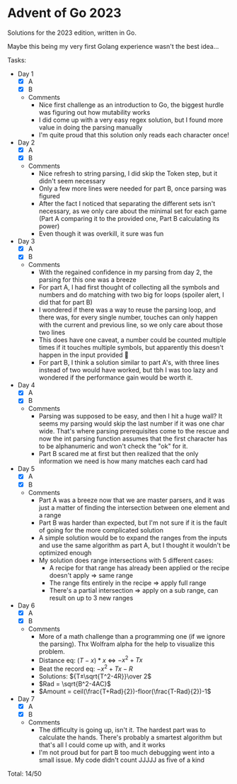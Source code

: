 # Advent of Go 2023

Solutions for the 2023 edition, written in Go.

Maybe this being my very first Golang experience wasn't
the best idea...

Tasks:
- Day 1
  - [x] A
  - [x] B
  - Comments
    - Nice first challenge as an introduction to Go, the biggest hurdle was figuring out how mutability works
    - I did come up with a very easy regex solution, but I found more value in doing the parsing manually
    - I'm quite proud that this solution only reads each character once!
- Day 2
  - [x] A
  - [x] B
  - Comments
    - Nice refresh to string parsing, I did skip the Token step, but it didn't seem necessary
    - Only a few more lines were needed for part B, once parsing was figured
    - After the fact I noticed that separating the different sets isn't necessary, as we only care about the minimal set
      for each game (Part A comparing it to the provided one, Part B calculating its power)
    - Even though it was overkill, it sure was fun
- Day 3
  - [x] A
  - [x] B
  - Comments
    - With the regained confidence in my parsing from day 2, the parsing for this one was a breeze
    - For part A, I had first thought of collecting all the symbols and numbers and do matching with two big for loops
      (spoiler alert, I did that for part B)
    - I wondered if there was a way to reuse the parsing loop, and there was, for every single number, touches can only
      happen with the current and previous line, so we only care about those two lines
    - This does have one caveat, a number could be counted multiple times if it touches multiple symbols, but apparently
      this doesn't happen in the input provided 🤷
    - For part B, I think a solution similar to part A's, with three lines instead of two would have worked, but tbh I
      was too lazy and wondered if the performance gain would be worth it.
- Day 4
  - [x] A
  - [x] B
  - Comments
    - Parsing was supposed to be easy, and then I hit a huge wall? It seems my parsing would skip the last number if it was
      one char wide. That's where parsing prerequisites come to the rescue and now the int parsing function assumes that
      the first character has to be alphanumeric and won't check the "ok" for it.
    - Part B scared me at first but then realized that the only information we need is how many matches each card had
- Day 5
  - [x] A
  - [x] B
  - Comments
    - Part A was a breeze now that we are master parsers, and it was just a matter of finding the intersection between one
      element and a range
    - Part B was harder than expected, but I'm not sure if it is the fault of going for the more complicated solution
    - A simple solution would be to expand the ranges from the inputs and use the same algorithm as part A, but I thought
      it wouldn't be optimized enough
    - My solution does range intersections with 5 different cases:
      - A recipe for that range has already been applied or the recipe doesn't apply => same range
      - The range fits entirely in the recipe => apply full range
      - There's a partial intersection => apply on a sub range, can result on up to 3 new ranges
- Day 6
  - [x] A
  - [x] B
  - Comments
    - More of a math challenge than a programming one (if we ignore the parsing). Thx Wolfram alpha for the help to
      visualize this problem.
    - Distance eq: $(T-x)*x$ <=> $-x^2+Tx$
    - Beat the record eq: $-x^2+Tx-R$
    - Solutions: ${T±\sqrt{T^2-4R}}\over 2$
    - $Rad = \sqrt{B^2-4AC}$
    - $Amount = ceil(\frac{T+Rad}{2})-floor(\frac{T-Rad}{2})-1$
- Day 7
  - [x] A
  - [x] B
  - Comments
    - The difficulty is going up, isn't it. The hardest part was to calculate the hands. There's probably a smartest
      algorithm but that's all I could come up with, and it works
    - I'm not proud but for part B too much debugging went into a small issue. My code didn't count JJJJJ as five of a kind 

Total: 14/50